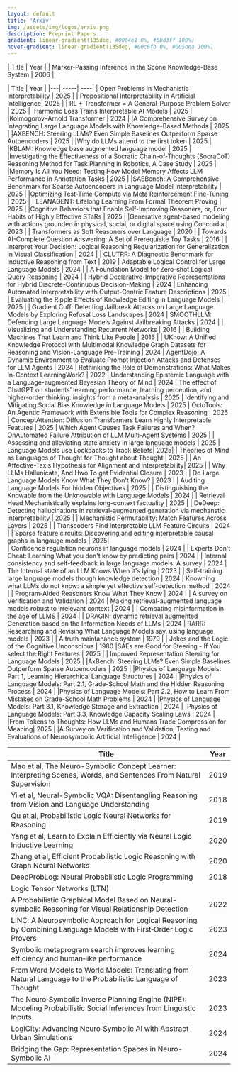 ```yaml
---
layout: default
title: 'Arxiv'
img: /assets/img/logos/arxiv.png
description: Preprint Papers
gradient: linear-gradient(135deg, #0064e1 0%, #5bd3ff 100%)
hover-gradient: linear-gradient(135deg, #00c6fb 0%, #005bea 100%)
---
```


| Title | Year | 
| Marker-Passing Inference in the Scone Knowledge-Base System |  2006 | 



| Title | Year | 
|---| -----| ----| 
| Open Problems in Mechanistic Interpretability | 2025 | 
|  Propositional Interpretability in Artificial Intelligence| 2025 | 
| RL + Transformer = A General-Purpose Problem Solver | 2025 | 
|Harmonic Loss Trains Interpretable AI Models | 2025 | 
|Kolmogorov–Arnold Transformer | 2024 | 
|A Comprehensive Survey on Integrating Large Language Models with Knowledge-Based Methods |  2025 | 
|AXBENCH: Steering LLMs? Even Simple Baselines Outperform Sparse Autoencoders | 2025 | 
|Why do LLMs attend to the first token | 2025 | 
|KBLAM: Knowledge base augmented language model | 2025 |
|Investigating the Effectiveness of a Socratic Chain-of-Thoughts (SocraCoT) Reasoning Method for Task Planning in Robotics, A Case Study | 2025 | 
|Memory Is All You Need: Testing How Model Memory Affects LLM Performance in Annotation Tasks  | 2025 | 
|SAEBench: A Comprehensive Benchmark for Sparse Autoencoders in Language Model Interpretability | 2025 | 
|Optimizing Test-Time Compute via Meta Reinforcement Fine-Tuning | 2025 |
| LEANAGENT: Lifelong Learning From Formal Theorem Proving | 2025 | 
|Cognitive Behaviors that Enable Self-Improving Reasoners, or, Four Habits of Highly Effective STaRs | 2025 |
|Generative agent-based modeling with actions grounded in physical, social, or digital space using Concordia | 2023 |
| Transformers as Soft Reasoners over Language | 2020 |
| Towards AI-Complete Question Answering: A Set of Prerequisite Toy Tasks |  2016  | 
| Interpret Your Decision: Logical Reasoning Regularization for Generalization in Visual Classification | 2024 | 
| CLUTRR: A Diagnostic Benchmark for Inductive Reasoning from Text | 2019
| Adaptable Logical Control for Large Language Models | 2024 | 
| A Foundation Model for Zero-shot Logical Query Reasoning | 2024 | 
|  Hybrid Declarative-Imperative Representations for Hybrid Discrete-Continuous Decision-Making | 2024
| Enhancing Automated Interpretability with Output-Centric Feature Descriptions | 2025 | 
|  Evaluating the Ripple Effects of Knowledge Editing in Language Models | 2025 | 
|  Gradient Cuff: Detecting Jailbreak Attacks on Large Language Models by Exploring Refusal Loss Landscapes | 2024
|  SMOOTHLLM: Defending Large Language Models Against Jailbreaking Attacks | 2024 | 
| Visualizing and Understanding Recurrent Networks | 2016 | 
| Building Machines That Learn and Think Like People |  2016 | 
| UKnow: A Unified Knowledge Protocol with Multimodal Knowledge Graph Datasets for Reasoning and Vision-Language Pre-Training | 2024
|  AgentDojo: A Dynamic Environment to Evaluate Prompt Injection Attacks and Defenses for LLM Agents | 2024
|  Rethinking the Role of Demonstrations: What Makes In-Context LearningWork? | 2022 
| Understanding Epistemic Language with a Language-augmented Bayesian Theory of Mind |  2024
|  The effect of ChatGPT on students’ learning performance, learning perception, and higher-order thinking: insights from a meta-analysis | 2025 
|  Identifying and Mitigating Social Bias Knowledge in Language Models | 2025
|  OctoTools: An Agentic Framework with Extensible Tools for Complex Reasoning | 2025 
|  ConceptAttention: Diffusion Transformers Learn Highly Interpretable Features | 2025 
|  Which Agent Causes Task Failures and When? OnAutomated Failure Attribution of LLM Multi-Agent Systems | 2025 |
|  Assessing and alleviating state anxiety in large language models | 2025
| Language Models use Lookbacks to Track Beliefs| 2025|
|  Theories of Mind as Languages of Thought for Thought about Thought | 2025 | 
| An Affective-Taxis Hypothesis for Alignment and Interpretability| 2025 | 
|  Why LLMs Hallunicate, And Hwo To get Evidential Closure |  2023 | 
|  Do Large Language Models Know What They Don't Know? | 2023 |
|  Auditing Language Models For hidden Objectives |  2025 | 
|  Distinguishing the Knowable from the Unknowable with Language Models | 2024 | 
|  Retrieval Head Mechanistically explains long-context factuality | 2025 | 
|  DeDeep: Detecting hallucinations in retrieval-augmented generation via mechanstic interpretability | 2025 | 
|   Mechanistic Permutability: Match Features Across Layers | 2025 | 
|  Transcoders Find Interpretable LLM Feature Circuits | 2024 | 
|  Sparse feature circuits: Discovering and editing interpretable causal graphs in langauge models | 2025|  
|   Confidence regulation neurons in language models | 2024 | 
|  Experts Don't Cheat: Learning What you don't know by predicting pairs | 2024 | 
| Internal consistency and self-feedback in large language models: A survey | 2024 
|  The Internal state of an LLM Knows When it's lying | 2023 | 
| Self-training large language models though knowledge detection | 2024 
| Knowning what LLMs do not know: a simple yet effective self-detection method | 2024 |
| Program-Aided Reasoners Know What They Know | 2024 | 
| A survey on Verification and Validation | 2024 
|  Making retrieval-augmented language models robust to irrelevant context | 2024 |
| Combating misinformation in the age of LLMS | 2024 | 
| DRAGIN: dynamic retrieval augmented Generation based on the Information Needs of LLMs |  2024
| RARR: Researching and Revising What Language Models say, using language models | 2023 | 
| A truth maintanance system | 1979 | 
|  Jokes and the Logic of the Cognitive Unconscious | 1980 
|SAEs are Good for Steering - If You select the Right Features | 2025 | 
| Improved Representation Steering for Language Models | 2025 | 
|AxBench: Steering LLMs? Even Simple Baselines Outperform Sparse Autoencoders | 2025 | 
|Physics of Language Models: Part 1, Learning Hierarchical Language Structures | 2024 | 
|Physics of Language Models: Part 2.1, Grade-School Math and the Hidden Reasoning Process | 2024 | 
|Physics of Language Models: Part 2.2, How to Learn From Mistakes on Grade-School Math Problems | 2024 | 
|Physics of Language Models: Part 3.1, Knowledge Storage and Extraction | 2024 |
|Physics of Language Models: Part 3.3, Knowledge Capacity Scaling Laws | 2024 |
|From Tokens to Thoughts: How LLMs and Humans Trade Compression for Meaning| 2025 | 
|A Survey on Verification and Validation, Testing and Evaluations of Neurosymbolic Artificial Intelligence  | 2024 | 


| Title | Year | 
|---| -----|
| Mao et al, The Neuro-Symbolic Concept Learner: Interpreting Scenes, Words, and Sentences From Natural Supervision | 2019 |
| Yi et al, Neural-Symbolic VQA: Disentangling Reasoning from Vision and Language Understanding  | 2018 |
| Qu et al, Probabilistic Logic Neural Networks for Reasoning | 2019| 
| Yang et al, Learn to Explain Efficiently via Neural Logic Inductive Learning | 2020 | 
| Zhang et al, Efficient Probabilistic Logic Reasoning with Graph Neural Networks | 2020 | 
| DeepProbLog: Neural Probabilistic Logic Programming | 2018 | 
| Logic Tensor Networks (LTN) |  
|  A Probabilistic Graphical Model Based on Neural-symbolic Reasoning for Visual Relationship Detection | 2022 | 
| LINC: A Neurosymbolic Approach for Logical Reasoning by Combining Language Models with First‑Order Logic Provers | 2023 |
| Symbolic metaprogram search improves learning efficiency and human‑like performance | 2024 | 
| From Word Models to World Models: Translating from Natural Language to the Probabilistic Language of Thought | 2023 |
| The Neuro‑Symbolic Inverse Planning Engine (NIPE): Modeling Probabilistic Social Inferences from Linguistic Inputs | 2023 | 
| LogiCity: Advancing Neuro‑Symbolic AI with Abstract Urban Simulations | 2024 | 
| Bridging the Gap: Representation Spaces in Neuro-Symbolic AI | 2024 | 

